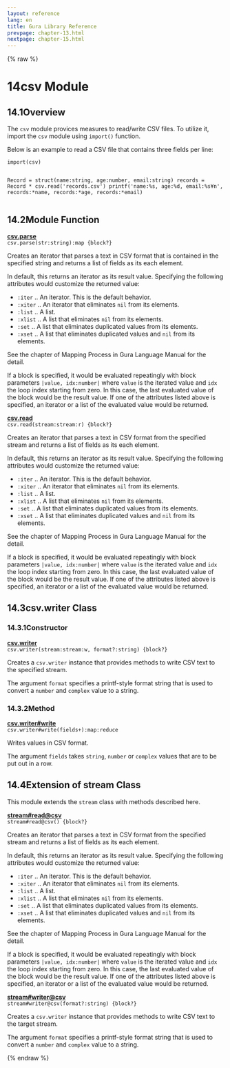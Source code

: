 ```yaml
---
layout: reference
lang: en
title: Gura Library Reference
prevpage: chapter-13.html
nextpage: chapter-15.html
---
```

{% raw %}
<h1><span class="caption-index-1">14</span>csv Module</h1>
<h2><span class="caption-index-2">14.1</span><a name="anchor-14-1"></a>Overview</h2>
<p>
The <code class="highlighter-rouge">csv</code> module provices measures to read/write CSV files. To utilize it, import the <code class="highlighter-rouge">csv</code> module using <code class="highlighter-rouge">import()</code> function.
</p>
<p>
Below is an example to read a CSV file that contains three fields per line:
</p>
<pre class="highlight"><code>import(csv)

Record = struct(name:string, age:number, email:string)
records = Record * csv.read('records.csv')
printf('name:%s, age:%d, email:%s¥n',
       records:*name, records:*age, records:*email)
</code></pre>
<h2><span class="caption-index-2">14.2</span><a name="anchor-14-2"></a>Module Function</h2>
<p>
<div><strong style="text-decoration:underline">csv.parse</strong></div>
<div style="margin-bottom:1em"><code>csv.parse(str:string):map {block?}</code></div>
Creates an iterator that parses a text in CSV format that is contained in the specified string and returns a list of fields as its each element.
</p>
<p>
In default, this returns an iterator as its result value. Specifying the following attributes would customize the returned value:
</p>
<ul>
<li><code class="highlighter-rouge">:iter</code> .. An iterator. This is the default behavior.</li>
<li><code class="highlighter-rouge">:xiter</code> .. An iterator that eliminates <code class="highlighter-rouge">nil</code> from its elements.</li>
<li><code class="highlighter-rouge">:list</code> .. A list.</li>
<li><code class="highlighter-rouge">:xlist</code> .. A list that eliminates <code class="highlighter-rouge">nil</code> from its elements.</li>
<li><code class="highlighter-rouge">:set</code> ..  A list that eliminates duplicated values from its elements.</li>
<li><code class="highlighter-rouge">:xset</code> .. A list that eliminates duplicated values and <code class="highlighter-rouge">nil</code> from its elements.</li>
</ul>
<p>
See the chapter of Mapping Process in Gura Language Manual for the detail.
</p>
<p>
If a block is specified, it would be evaluated repeatingly with block parameters <code class="highlighter-rouge">|value, idx:number|</code> where <code class="highlighter-rouge">value</code> is the iterated value and <code class="highlighter-rouge">idx</code> the loop index starting from zero. In this case, the last evaluated value of the block would be the result value. If one of the attributes listed above is specified, an iterator or a list of the evaluated value would be returned.
</p>
<p>
<div><strong style="text-decoration:underline">csv.read</strong></div>
<div style="margin-bottom:1em"><code>csv.read(stream:stream:r) {block?}</code></div>
Creates an iterator that parses a text in CSV format from the specified stream and returns a list of fields as its each element.
</p>
<p>
In default, this returns an iterator as its result value. Specifying the following attributes would customize the returned value:
</p>
<ul>
<li><code class="highlighter-rouge">:iter</code> .. An iterator. This is the default behavior.</li>
<li><code class="highlighter-rouge">:xiter</code> .. An iterator that eliminates <code class="highlighter-rouge">nil</code> from its elements.</li>
<li><code class="highlighter-rouge">:list</code> .. A list.</li>
<li><code class="highlighter-rouge">:xlist</code> .. A list that eliminates <code class="highlighter-rouge">nil</code> from its elements.</li>
<li><code class="highlighter-rouge">:set</code> ..  A list that eliminates duplicated values from its elements.</li>
<li><code class="highlighter-rouge">:xset</code> .. A list that eliminates duplicated values and <code class="highlighter-rouge">nil</code> from its elements.</li>
</ul>
<p>
See the chapter of Mapping Process in Gura Language Manual for the detail.
</p>
<p>
If a block is specified, it would be evaluated repeatingly with block parameters <code class="highlighter-rouge">|value, idx:number|</code> where <code class="highlighter-rouge">value</code> is the iterated value and <code class="highlighter-rouge">idx</code> the loop index starting from zero. In this case, the last evaluated value of the block would be the result value. If one of the attributes listed above is specified, an iterator or a list of the evaluated value would be returned.
</p>
<h2><span class="caption-index-2">14.3</span><a name="anchor-14-3"></a>csv.writer Class</h2>
<h3><span class="caption-index-3">14.3.1</span><a name="anchor-14-3-1"></a>Constructor</h3>
<p>
<div><strong style="text-decoration:underline">csv.writer</strong></div>
<div style="margin-bottom:1em"><code>csv.writer(stream:stream:w, format?:string) {block?}</code></div>
Creates a <code class="highlighter-rouge">csv.writer</code> instance that provides methods to write CSV text to the specified stream.
</p>
<p>
The argument <code class="highlighter-rouge">format</code> specifies a printf-style format string that is used to convert a <code class="highlighter-rouge">number</code> and <code class="highlighter-rouge">complex</code> value to a string.
</p>
<h3><span class="caption-index-3">14.3.2</span><a name="anchor-14-3-2"></a>Method</h3>
<p>
<div><strong style="text-decoration:underline">csv.writer#write</strong></div>
<div style="margin-bottom:1em"><code>csv.writer#write(fields+):map:reduce</code></div>
Writes values in CSV format.
</p>
<p>
The argument <code class="highlighter-rouge">fields</code> takes <code class="highlighter-rouge">string</code>, <code class="highlighter-rouge">number</code> or <code class="highlighter-rouge">complex</code> values that are to be put out in a row.
</p>
<h2><span class="caption-index-2">14.4</span><a name="anchor-14-4"></a>Extension of stream Class</h2>
<p>
This module extends the <code class="highlighter-rouge">stream</code> class with methods described here.
</p>
<p>
<div><strong style="text-decoration:underline">stream#read@csv</strong></div>
<div style="margin-bottom:1em"><code>stream#read@csv() {block?}</code></div>
Creates an iterator that parses a text in CSV format from the specified stream and returns a list of fields as its each element.
</p>
<p>
In default, this returns an iterator as its result value. Specifying the following attributes would customize the returned value:
</p>
<ul>
<li><code class="highlighter-rouge">:iter</code> .. An iterator. This is the default behavior.</li>
<li><code class="highlighter-rouge">:xiter</code> .. An iterator that eliminates <code class="highlighter-rouge">nil</code> from its elements.</li>
<li><code class="highlighter-rouge">:list</code> .. A list.</li>
<li><code class="highlighter-rouge">:xlist</code> .. A list that eliminates <code class="highlighter-rouge">nil</code> from its elements.</li>
<li><code class="highlighter-rouge">:set</code> ..  A list that eliminates duplicated values from its elements.</li>
<li><code class="highlighter-rouge">:xset</code> .. A list that eliminates duplicated values and <code class="highlighter-rouge">nil</code> from its elements.</li>
</ul>
<p>
See the chapter of Mapping Process in Gura Language Manual for the detail.
</p>
<p>
If a block is specified, it would be evaluated repeatingly with block parameters <code class="highlighter-rouge">|value, idx:number|</code> where <code class="highlighter-rouge">value</code> is the iterated value and <code class="highlighter-rouge">idx</code> the loop index starting from zero. In this case, the last evaluated value of the block would be the result value. If one of the attributes listed above is specified, an iterator or a list of the evaluated value would be returned.
</p>
<p>
<div><strong style="text-decoration:underline">stream#writer@csv</strong></div>
<div style="margin-bottom:1em"><code>stream#writer@csv(format?:string) {block?}</code></div>
Creates a <code class="highlighter-rouge">csv.writer</code> instance that provides methods to write CSV text to the target stream.
</p>
<p>
The argument <code class="highlighter-rouge">format</code> specifies a printf-style format string that is used to convert a <code class="highlighter-rouge">number</code> and <code class="highlighter-rouge">complex</code> value to a string.
</p>
<p />

{% endraw %}
